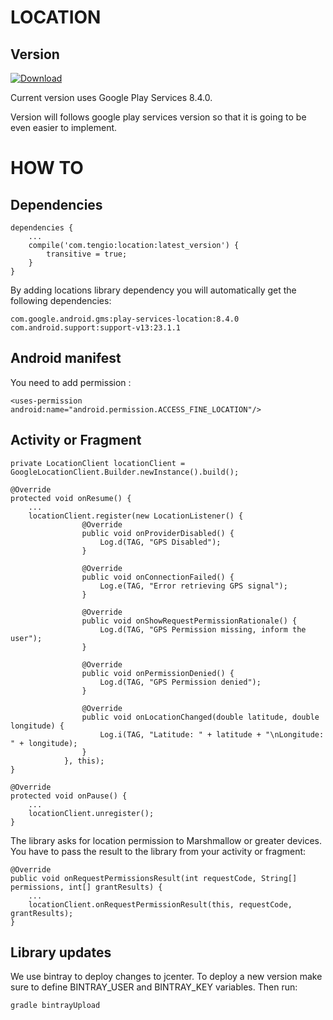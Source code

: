 # LOCATION

Version
-------

[ ![Download](https://api.bintray.com/packages/tengioltd/maven/location/images/download.svg) ](https://bintray.com/tengioltd/maven/location/_latestVersion)

Current version uses Google Play Services 8.4.0.

Version will follows google play services version so that it is going to be even easier to implement.


HOW TO
======

Dependencies
------------

```
dependencies {
    ...
    compile('com.tengio:location:latest_version') {
        transitive = true;    
    }
}
```

By adding locations library dependency you will automatically get the following dependencies:

```
com.google.android.gms:play-services-location:8.4.0
com.android.support:support-v13:23.1.1
```


Android manifest
----------------

You need to add permission :
```
<uses-permission android:name="android.permission.ACCESS_FINE_LOCATION"/>
```


Activity or Fragment
-------------

```
private LocationClient locationClient = GoogleLocationClient.Builder.newInstance().build();

@Override
protected void onResume() {
    ...
    locationClient.register(new LocationListener() {
                @Override
                public void onProviderDisabled() {
                    Log.d(TAG, "GPS Disabled");
                }
    
                @Override
                public void onConnectionFailed() {
                    Log.e(TAG, "Error retrieving GPS signal");
                }
    
                @Override
                public void onShowRequestPermissionRationale() {
                    Log.d(TAG, "GPS Permission missing, inform the user");
                }
    
                @Override
                public void onPermissionDenied() {
                    Log.d(TAG, "GPS Permission denied");
                }
    
                @Override
                public void onLocationChanged(double latitude, double longitude) {
                    Log.i(TAG, "Latitude: " + latitude + "\nLongitude: " + longitude);
                }
            }, this);
}

@Override
protected void onPause() {
    ...
    locationClient.unregister();
}
```

The library asks for location permission to Marshmallow or greater devices. 
You have to pass the result to the library from your activity or fragment:

```    
@Override
public void onRequestPermissionsResult(int requestCode, String[] permissions, int[] grantResults) {
    ...
    locationClient.onRequestPermissionResult(this, requestCode, grantResults);
}
```


Library updates
---------------

We use bintray to deploy changes to jcenter. To deploy a new version make sure to define BINTRAY_USER and BINTRAY_KEY variables. Then run:

```
gradle bintrayUpload
```